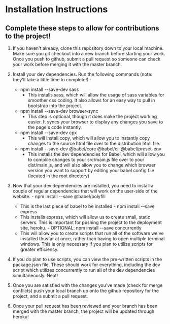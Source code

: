 # Installation Instructions

## Complete these steps to allow for contributions to the project!

1. If you haven't already, clone this repository down to your local machine. Make sure you git checkout into a new branch before starting your work. Once you push to github, submit a pull request so someone can check your work before merging it with the master branch.

2. Install your dev dependencies. Run the following commands (note: they'll take a little time to complete!) :
    - npm install --save-dev  sass
      - This installs sass, which will allow the usage of sass variables for smoother css coding. It also allows for an easy way to pull in bootstrap into the project.
    - npm install --save-dev browser-sync
      - This step is optional, though it does make the project working easier. It syncs your browser to display any changes you save to the page's code instantly.
    - npm install --save-dev cpx
      - This will install copy, which will allow you to instantly copy changes to the source html file over to the distribution html file.
    - npm install --save-dev @babel/core @babel/cli @babel/preset-env
      - This installs the dev dependencies for Babel, which will allow you to complile changes to your src/main.js file over to your dist/main.js, and will also allow you to change which browser version you want to support by editing your babel config file (located in the root directory)

  3. Now that your dev dependencies are installed, you need to install a couple of regular dependencies that will work on the user-side of the website.
    - npm install --save @babel/polyfill
      - This is the last piece of babel to be installed
    - npm install --save express
      - This installs express, which will allow us to create small, static servers. This is important for pushing the project to the deployment site, heroku.
    - OPTIONAL: npm install --save concurrently
      - This will allow you to create scripts that run all of the software we've installed thusfar at once, rather than having to open multiple terminal windows. This is only necessary if you plan to utilize scripts for greater efficiency.

4. If you do plan to use scripts, you can view the pre-written scripts in the package.json file. These should work for everything, including the dev script which utilizes concurrently to run all of the dev dependencies simultaneously. Neat!

5. Once you are satisfied with the changes you've made (check for merge conflicts) push your local branch up onto the github repository for the project, and a submit a pull request.

6. Once your pull request has been reviewed and your branch has been merged with the master branch, the project will be updated through heroku!
